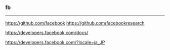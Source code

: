 ### fb

---
https://github.com/facebook
https://github.com/facebookresearch


https://developers.facebook.com/docs/

https://developers.facebook.com/?locale=ja_JP




























